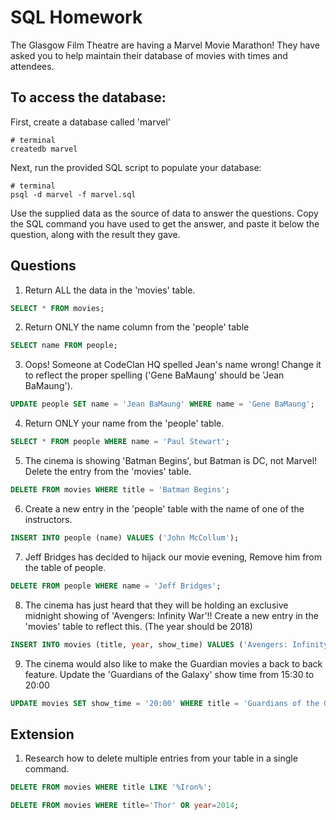 # SQL Homework

The Glasgow Film Theatre are having a Marvel Movie Marathon! They have asked you to help maintain their database of movies with times and attendees.

## To access the database:

First, create a database called 'marvel'
```
# terminal
createdb marvel
```

Next, run the provided SQL script to populate your database:
```
# terminal
psql -d marvel -f marvel.sql
```

Use the supplied data as the source of data to answer the questions.  Copy the SQL command you have used to get the answer, and paste it below the question, along with the result they gave.

## Questions

1. Return ALL the data in the 'movies' table.
```sql
SELECT * FROM movies;
```
2. Return ONLY the name column from the 'people' table
```sql
SELECT name FROM people;
```
3. Oops! Someone at CodeClan HQ spelled Jean's name wrong! Change it to reflect the proper spelling ('Gene BaMaung' should be 'Jean BaMaung').
```sql
UPDATE people SET name = 'Jean BaMaung' WHERE name = 'Gene BaMaung';
```
4. Return ONLY your name from the 'people' table.
```sql
SELECT * FROM people WHERE name = 'Paul Stewart';
```
5. The cinema is showing 'Batman Begins', but Batman is DC, not Marvel! Delete the entry from the 'movies' table.
```sql
DELETE FROM movies WHERE title = 'Batman Begins';
```
6. Create a new entry in the 'people' table with the name of one of the instructors.
```sql
INSERT INTO people (name) VALUES ('John McCollum');
```
7. Jeff Bridges has decided to hijack our movie evening, Remove him from the table of people.
```sql
DELETE FROM people WHERE name = 'Jeff Bridges';
```
8. The cinema has just heard that they will be holding an exclusive midnight showing of 'Avengers: Infinity War'!! Create a new entry in the 'movies' table to reflect this. (The year should be 2018)
```sql
INSERT INTO movies (title, year, show_time) VALUES ('Avengers: Infinity War', 2018, '00:00');
```
9. The cinema would also like to make the Guardian movies a back to back feature. Update the 'Guardians of the Galaxy' show time from 15:30 to 20:00
```sql
UPDATE movies SET show_time = '20:00' WHERE title = 'Guardians of the Galaxy';
```
## Extension

1. Research how to delete multiple entries from your table in a single command.
```sql
DELETE FROM movies WHERE title LIKE '%Iron%';

DELETE FROM movies WHERE title='Thor' OR year=2014;
```
